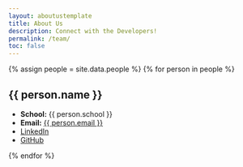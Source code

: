 ```yaml
---
layout: aboutustemplate
title: About Us 
description: Connect with the Developers!
permalink: /team/
toc: false
---
```


<div class="max-w-7xl mx-auto grid grid-cols-1 sm:grid-cols-2 lg:grid-cols-4 gap-8 animate-fadeSlideIn">
  {% assign people = site.data.people %}
  {% for person in people %}
  <div class="border border-red-300 rounded-lg p-6 shadow-md hover:shadow-xl transition duration-300 bg-white dark:bg-slate-800">
    <h2 class="text-xl font-bold text-center text-red-600 mb-4">{{ person.name }}</h2>
    <ul class="text-sm space-y-2 text-slate-800 dark:text-slate-200">
      <li><strong>School:</strong> {{ person.school }}</li>
      <li><strong>Email:</strong> <a href="mailto:{{ person.email }}" class="text-blue-500 hover:underline">{{ person.email }}</a></li>
      <li>
        <a href="{{ person.linkedin }}" class="flex items-center text-blue-600 hover:underline" target="_blank" rel="noopener">
          LinkedIn
        </a>
      </li>
      <li>
        <a href="{{ person.github }}" class="flex items-center text-gray-700 hover:underline" target="_blank" rel="noopener">
          GitHub
        </a>
      </li>
    </ul>
  </div>
  {% endfor %}
</div>
